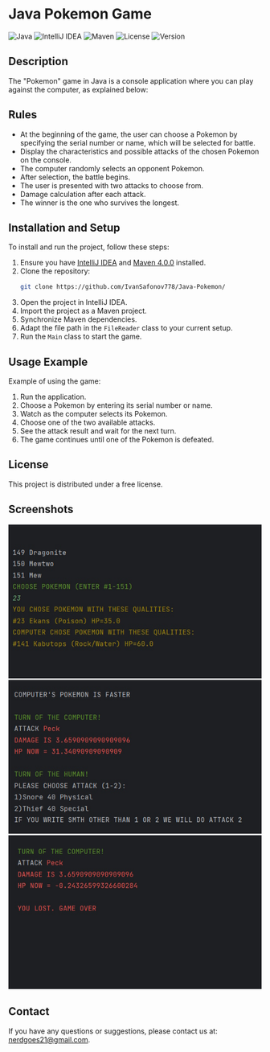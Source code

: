 # Java Pokemon Game

![Java](https://img.shields.io/badge/java-22.0.1-orange)
![IntelliJ IDEA](https://img.shields.io/badge/IntelliJ%20IDEA-2024.1-blue)
![Maven](https://img.shields.io/badge/Maven-3.9.2-green)
![License](https://img.shields.io/badge/license-MIT-green)
![Version](https://img.shields.io/badge/version-1.0-blue)

## Description
The "Pokemon" game in Java is a console application where you can play against the computer, as explained below:


## Rules
- At the beginning of the game, the user can choose a Pokemon by specifying the serial number or name, which will be selected for battle.
- Display the characteristics and possible attacks of the chosen Pokemon on the console.
- The computer randomly selects an opponent Pokemon.
- After selection, the battle begins.
- The user is presented with two attacks to choose from.
- Damage calculation after each attack.
- The winner is the one who survives the longest.


## Installation and Setup
To install and run the project, follow these steps:

1. Ensure you have [IntelliJ IDEA](https://www.jetbrains.com/idea/) and [Maven 4.0.0](https://maven.apache.org/) installed.
2. Clone the repository:
    ```bash
    git clone https://github.com/IvanSafonov778/Java-Pokemon/
    ```
3. Open the project in IntelliJ IDEA.
4. Import the project as a Maven project.
5. Synchronize Maven dependencies.
6. Adapt the file path in the `FileReader` class to your current setup.
7. Run the `Main` class to start the game.

## Usage Example
Example of using the game:

1. Run the application.
2. Choose a Pokemon by entering its serial number or name.
3. Watch as the computer selects its Pokemon.
4. Choose one of the two available attacks.
5. See the attack result and wait for the next turn.
6. The game continues until one of the Pokemon is defeated.

## License
This project is distributed under a free license.

## Screenshots
![Game Screenshot](images/1.jpg)
![Game Screenshot](images/2.jpg)
![Game Screenshot](images/3.jpg)

## Contact
If you have any questions or suggestions, please contact us at: nerdgoes21@gmail.com.

